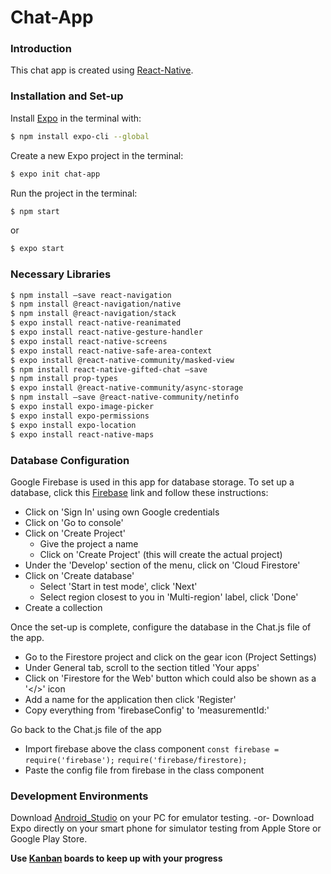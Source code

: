 # Chat-App

### Introduction

This chat app is created using [React-Native](https://reactnative.dev/docs/getting-started).
### Installation and Set-up

Install [Expo](https://expo.io/learn) in the terminal with:
  ```sh
  $ npm install expo-cli --global
  ```
Create a new Expo project in the terminal:
  ```sh
  $ expo init chat-app
  ```
Run the project in the terminal:
  ```sh
  $ npm start
  ``` 
  or 
  ```sh
  $ expo start
  ```
### Necessary Libraries
```sh
$ npm install –save react-navigation
$ npm install @react-navigation/native
$ npm install @react-navigation/stack
$ expo install react-native-reanimated
$ expo install react-native-gesture-handler
$ expo install react-native-screens
$ expo install react-native-safe-area-context
$ expo install @react-native-community/masked-view
$ npm install react-native-gifted-chat –save
$ npm install prop-types
$ expo install @react-native-community/async-storage
$ npm install –save @react-native-community/netinfo
$ expo install expo-image-picker
$ expo install expo-permissions
$ expo install expo-location
$ expo install react-native-maps
```

### Database Configuration

Google Firebase is used in this app for database storage.  To set up a database, click this [Firebase](https://firebase.google.com/) link and follow these instructions:
* Click on 'Sign In' using own Google credentials
* Click on 'Go to console'
* Click on 'Create Project'
  * Give the project a name
  * Click on 'Create Project' (this will create the actual project)
* Under the 'Develop' section of the menu, click on 'Cloud Firestore'
* Click on 'Create database'
  * Select 'Start in test mode', click 'Next'
  * Select region closest to you in 'Multi-region' label, click 'Done'
* Create a collection

Once the set-up is complete, configure the database in the Chat.js file of the app.
* Go to the Firestore project and click on the gear icon (Project Settings)
* Under General tab, scroll to the section titled 'Your apps'
* Click on 'Firestore for the Web' button which could also be shown as a '</>' icon
* Add a name for the application then click 'Register'
* Copy everything from 'firebaseConfig' to 'measurementId:'

Go back to the Chat.js file of the app
* Import firebase above the class component
  `const firebase = require('firebase');`
  `require('firebase/firestore);`
* Paste the config file from firebase in the class component

### Development Environments

Download [Android_Studio](https://developer.android.com/studio) on your PC for emulator testing.
-or-
Download Expo directly on your smart phone for simulator testing from Apple Store or Google Play Store.

**Use [Kanban](https://ora.pm/project/256560/kanban) boards to keep up with your progress**